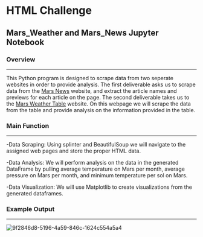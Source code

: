 # HTML Challenge

## Mars_Weather and Mars_News Jupyter Notebook

### Overview
-----------------------------------------------------------------------------------
This Python program is designed to scrape data from two seperate websites in order to provide analysis. The first deliverable asks us to scrape data from the [Mars News](https://static.bc-edx.com/data/web/mars_news/index.html) website, and extract the article names and previews for each article on the page. The second deliverable takes us to the [Mars Weather Table](https://static.bc-edx.com/data/web/mars_facts/temperature.html) website. On this webpage we will scrape the data from the table and provide analysis on the information provided in the table.

### Main Function
-----------------------------------------------------------------------------------
-Data Scraping: Using splinter and BeautifulSoup we will navigate to the assigned web pages and store the proper HTML data.

-Data Analysis: We will perform analysis on the data in the generated DataFrame by pulling average temperature on Mars per month, average pressure on Mars per month, and minimum temperature per sol on Mars. 

-Data Visualization: We will use Matplotlib to create visualizations from the generated dataframes.

### Example Output
----------------------------------------------------------------------------------
![9f2846d8-5196-4a59-846c-1624c554a5a4](https://github.com/nCervantez/Mars-Data-Scrape/assets/134685991/98e1aac3-f51d-4b50-94d1-3a9b03c4358a)
